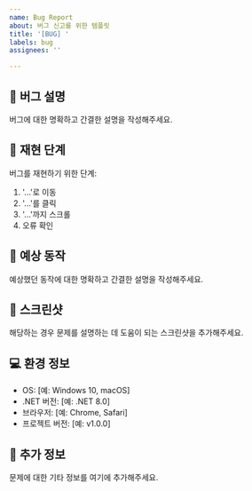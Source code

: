 ```yaml
---
name: Bug Report
about: 버그 신고를 위한 템플릿
title: '[BUG] '
labels: bug
assignees: ''

---
```


## 🐛 버그 설명
버그에 대한 명확하고 간결한 설명을 작성해주세요.

## 🔄 재현 단계
버그를 재현하기 위한 단계:
1. '...'로 이동
2. '...'를 클릭
3. '...'까지 스크롤
4. 오류 확인

## 🎯 예상 동작
예상했던 동작에 대한 명확하고 간결한 설명을 작성해주세요.

## 📸 스크린샷
해당하는 경우 문제를 설명하는 데 도움이 되는 스크린샷을 추가해주세요.

## 💻 환경 정보
 - OS: [예: Windows 10, macOS]
 - .NET 버전: [예: .NET 8.0]
 - 브라우저: [예: Chrome, Safari]
 - 프로젝트 버전: [예: v1.0.0]

## 📝 추가 정보
문제에 대한 기타 정보를 여기에 추가해주세요.
